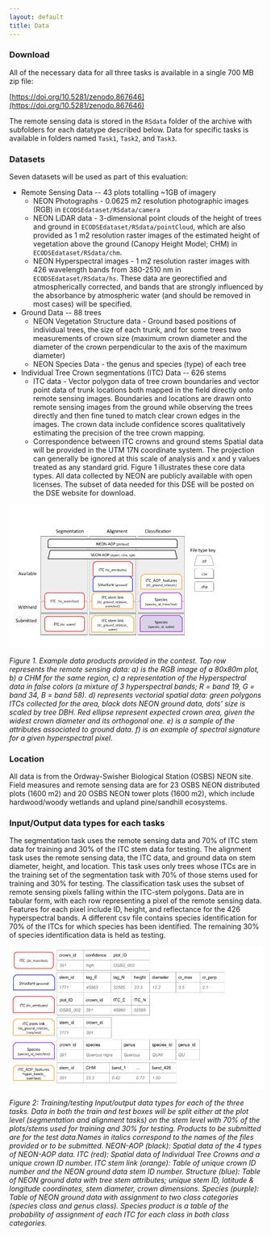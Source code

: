 ```yaml
---
layout: default
title: Data
---
```


### Download

All of the necessary data for all three tasks is available in a single 700 MB
zip file:

[https://doi.org/10.5281/zenodo.867646](https://doi.org/10.5281/zenodo.867646)

The remote sensing data is stored in the `RSdata` folder of the archive with
subfolders for each datatype described below. Data for specific tasks is
available in folders named `Task1`, `Task2`, and `Task3`.

### Datasets

Seven datasets will be used as part of this evaluation:

* Remote Sensing Data -- 43 plots totalling ~1GB of imagery
   * NEON Photographs - 0.0625 m2 resolution photographic images (RGB) in
     `ECODSEdataset/RSdata/camera`
   * NEON LiDAR data - 3-dimensional point clouds of the height of trees and
     ground in `ECODSEdataset/RSdata/pointCloud`, which are also provided as 1
     m2 resolution raster images of the estimated height of vegetation above the
     ground (Canopy Height Model; CHM) in `ECODSEdataset/RSdata/chm`.
   * NEON Hyperspectral images - 1 m2 resolution raster images with 426
     wavelength bands from 380-2510 nm in `ECODSEdataset/RSdata/hs`. These data
     are georectified and atmospherically corrected, and bands that are strongly
     influenced by the absorbance by atmospheric water (and should be removed in
     most cases) will be specified.
* Ground Data -- 88 trees
   * NEON Vegetation Structure data - Ground based positions of individual
     trees, the size of each trunk, and for some trees two measurements of crown
     size (maximum crown diameter and the diameter of the crown perpendicular to
     the axis of the maximum diameter)
   * NEON Species Data - the genus and species (type) of each tree
* Individual Tree Crown segmentations (ITC) Data -- 626 stems
   * ITC data - Vector polygon data of tree crown boundaries and vector point
     data of trunk locations both mapped in the field directly onto remote
     sensing images. Boundaries and locations are drawn onto remote sensing
     images from the ground while observing the trees directly and then fine
     tuned to match clear crown edges in the images. The crown data include
     confidence scores qualitatively estimating the precision of the tree crown
     mapping.
   * Correspondence between ITC crowns and ground stems Spatial data will be
     provided in the UTM 17N coordinate system. The projection can generally be
     ignored at this scale of analysis and x and y values treated as any
     standard grid.  Figure 1 illustrates these core data types. All data
     collected by NEON are publicly available with open licenses. The subset of
     data needed for this DSE will be posted on the DSE website for download.

![Figure showing example of each data product](images/figure1.png)

*Figure 1. Example data products provided in the contest. Top row represents the
remote sensing data: a) is the RGB image of a 80x80m plot, b) a CHM for the same
region, c) a representation of the Hyperspectral data in false colors (a mixture
of 3 hyperspectral bands; R = band 19, G = band 34, B = band 58). d) represents
vectorial spatial data: green polygons ITCs collected for the area, black dots
NEON ground data, dots’ size is scaled by tree DBH. Red ellipse represent
expected crown area, given the widest crown diameter and its orthogonal one. e)
is a sample of the attributes associated to ground data. f) is an example of
spectral signature for a given hyperspectral pixel.*

### Location

All data is from the Ordway-Swisher Biological Station (OSBS) NEON site. Field
measures and remote sensing data are for 23 OSBS NEON distributed plots (1600
m2) and 20 OSBS NEON tower plots (1600 m2), which include hardwood/woody
wetlands and upland pine/sandhill ecosystems.

### Input/Output data types for each tasks

The segmentation task uses the remote sensing data and 70% of ITC stem data for
training and 30% of the ITC stem data for testing. The alignment task uses the
remote sensing data, the ITC data, and ground data on stem diameter, height, and
location. This task uses only trees whose ITCs are in the training set of the
segmentation task with 70% of those stems used for training and 30% for
testing. The classification task uses the subset of remote sensing pixels
falling within the ITC-stem polygons. Data are in tabular form, with each row
representing a pixel of the remote sensing data. Features for each pixel include
ID, height, and reflectance for the 426 hyperspectral bands. A different csv
file contains species identification for 70% of the ITCs for which species has
been identified. The remaining 30% of species identification data is held as
testing.

![Figure showing examples of training and test data types for each task](images/figure2.png)

*Figure 2: Training/testing Input/output data types for each of the three
tasks. Data in both the train and test boxes will be split either at the plot
level (segmentation and alignment tasks) on the stem level with 70% of the
plots/stems used for training and 30% for testing. Products to be submitted are
for the test data.Names in italics correspond to the names of the files provided
or to be submitted. NEON-AOP (black): Spatial data of the 4 types of NEON-AOP
data. ITC (red): Spatial data of Individual Tree Crowns and a unique crown ID
number. ITC stem link (orange): Table of unique crown ID number and the NEON
ground data stem ID number. Structure (blue): Table of NEON ground data with
tree stem attributes; unique stem ID, latitude & longitude coordinates, stem
diameter, crown dimensions. Species (purple): Table of NEON ground data with
assignment to two class categories (species class and genus class). Species
product is a table of the probability of assignment of each ITC for each class
in both class categories.*
